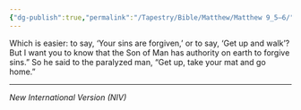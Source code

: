```yaml
---
{"dg-publish":true,"permalink":"/Tapestry/Bible/Matthew/Matthew 9_5–6/","title":"Matthew 9:5–6","hide":true,"tags":["bible-verse","bible-verse"],"dgHomeLink":true,"dgShowLocalGraph":true,"dgEnableSearch":true}
---
```



Which is easier: to say, ‘Your sins are forgiven,’ or to say, ‘Get up and walk’?  But I want you to know that the Son of Man has authority on earth to forgive sins.” So he said to the paralyzed man, “Get up, take your mat and go home.”

---
*New International Version (NIV)*